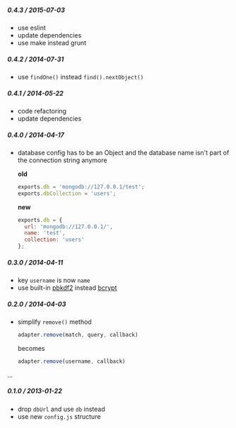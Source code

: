 
##### 0.4.3 / 2015-07-03

- use eslint
- update dependencies
- use make instead grunt

##### 0.4.2 / 2014-07-31

- use `findOne()` instead `find().nextObject()`

##### 0.4.1 / 2014-05-22

- code refactoring
- update dependencies

##### 0.4.0 / 2014-04-17

- database config has to be an Object and the database name isn't part of the
  connection string anymore

  **old**

  ```js
  exports.db = 'mongodb://127.0.0.1/test';
  exports.dbCollection = 'users';
  ```

  **new**

  ```js
  exports.db = {
    url: 'mongodb://127.0.0.1/',
    name: 'test',
    collection: 'users'
  };
  ```

##### 0.3.0 / 2014-04-11

- key `username` is now `name`
- use built-in [pbkdf2](http://nodejs.org/api/crypto.html#crypto_crypto_pbkdf2_password_salt_iterations_keylen_callback)
  instead [bcrypt](https://github.com/ncb000gt/node.bcrypt.js/)

##### 0.2.0 / 2014-04-03

- simplify `remove()` method

  ```js
  adapter.remove(match, query, callback)
  ```

  becomes

  ```js
  adapter.remove(username, callback)
  ```

...

##### 0.1.0 / 2013-01-22

 - drop `dbUrl` and use `db` instead
 - use new `config.js` structure
